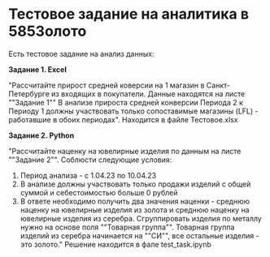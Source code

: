 # Тестовое задание на аналитика в 585Золото
Есть тестовое задание на анализ данных:

**Задание 1. Excel**

"Рассчитайте прирост средней коверсии на 1 магазин в Санкт-Петербурге из входящих в покупатели. Данные находятся на листе ""Задание 1""
В анализе прироста средней конверсии Периода 2 к Периоду 1 должны участвовать только сопоставимые магазины (LFL) - работавшие в обоих периодах". Находится в файле Тестовое.xlsx

**Задание 2. Python**

"Рассчитайте наценку на ювелирные изделия по данным на листе ""Задание 2"". Соблюсти следующие условия:
1. Период анализа - с 1.04.23 по 10.04.23
2. В анализе должны участвовать только продажи изделий с общей суммой и себестоимостью больше 0 рублей
3. В ответе необходимо получить два значения наценки - среднюю наценку на ювелирные изделия из золота и среднюю наценку на ювелирные изделия из серебра. Сгруппировать изделия по металлу нужно на основе поля ""Товарная группа"". Товарная группа изделий из серебра начинается на ""СИ"", все остальные изделия - это золото." Решение находится в фале test_task.ipynb
